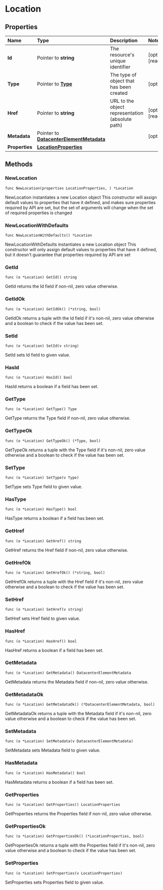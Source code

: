 # Location

## Properties

| Name | Type | Description | Notes |
| :--- | :--- | :--- | :--- |
| **Id** | Pointer to **string** | The resource's unique identifier | \[optional\] \[readonly\] |
| **Type** | Pointer to [**Type**](type.md) | The type of object that has been created | \[optional\] |
| **Href** | Pointer to **string** | URL to the object representation \(absolute path\) | \[optional\] \[readonly\] |
| **Metadata** | Pointer to [**DatacenterElementMetadata**](datacenterelementmetadata.md) |  | \[optional\] |
| **Properties** | [**LocationProperties**](locationproperties.md) |  |  |

## Methods

### NewLocation

`func NewLocation(properties LocationProperties, ) *Location`

NewLocation instantiates a new Location object This constructor will assign default values to properties that have it defined, and makes sure properties required by API are set, but the set of arguments will change when the set of required properties is changed

### NewLocationWithDefaults

`func NewLocationWithDefaults() *Location`

NewLocationWithDefaults instantiates a new Location object This constructor will only assign default values to properties that have it defined, but it doesn't guarantee that properties required by API are set

### GetId

`func (o *Location) GetId() string`

GetId returns the Id field if non-nil, zero value otherwise.

### GetIdOk

`func (o *Location) GetIdOk() (*string, bool)`

GetIdOk returns a tuple with the Id field if it's non-nil, zero value otherwise and a boolean to check if the value has been set.

### SetId

`func (o *Location) SetId(v string)`

SetId sets Id field to given value.

### HasId

`func (o *Location) HasId() bool`

HasId returns a boolean if a field has been set.

### GetType

`func (o *Location) GetType() Type`

GetType returns the Type field if non-nil, zero value otherwise.

### GetTypeOk

`func (o *Location) GetTypeOk() (*Type, bool)`

GetTypeOk returns a tuple with the Type field if it's non-nil, zero value otherwise and a boolean to check if the value has been set.

### SetType

`func (o *Location) SetType(v Type)`

SetType sets Type field to given value.

### HasType

`func (o *Location) HasType() bool`

HasType returns a boolean if a field has been set.

### GetHref

`func (o *Location) GetHref() string`

GetHref returns the Href field if non-nil, zero value otherwise.

### GetHrefOk

`func (o *Location) GetHrefOk() (*string, bool)`

GetHrefOk returns a tuple with the Href field if it's non-nil, zero value otherwise and a boolean to check if the value has been set.

### SetHref

`func (o *Location) SetHref(v string)`

SetHref sets Href field to given value.

### HasHref

`func (o *Location) HasHref() bool`

HasHref returns a boolean if a field has been set.

### GetMetadata

`func (o *Location) GetMetadata() DatacenterElementMetadata`

GetMetadata returns the Metadata field if non-nil, zero value otherwise.

### GetMetadataOk

`func (o *Location) GetMetadataOk() (*DatacenterElementMetadata, bool)`

GetMetadataOk returns a tuple with the Metadata field if it's non-nil, zero value otherwise and a boolean to check if the value has been set.

### SetMetadata

`func (o *Location) SetMetadata(v DatacenterElementMetadata)`

SetMetadata sets Metadata field to given value.

### HasMetadata

`func (o *Location) HasMetadata() bool`

HasMetadata returns a boolean if a field has been set.

### GetProperties

`func (o *Location) GetProperties() LocationProperties`

GetProperties returns the Properties field if non-nil, zero value otherwise.

### GetPropertiesOk

`func (o *Location) GetPropertiesOk() (*LocationProperties, bool)`

GetPropertiesOk returns a tuple with the Properties field if it's non-nil, zero value otherwise and a boolean to check if the value has been set.

### SetProperties

`func (o *Location) SetProperties(v LocationProperties)`

SetProperties sets Properties field to given value.

